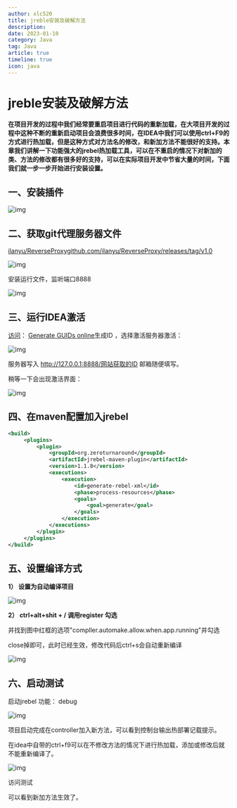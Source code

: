 ```yaml
---
author: xlc520
title: jreble安装及破解方法
description: 
date: 2023-01-10
category: Java
tag: Java
article: true
timeline: true
icon: java
---
```




# jreble安装及破解方法

**在项目开发的过程中我们经常要重启项目进行代码的重新加载，在大项目开发的过程中这种不断的重新启动项目会浪费很多时间，在IDEA中我们可以使用ctrl+F9的方式进行热加载，但是这种方式对方法名的修改，和新加方法不能很好的支持。本章我们讲解一下功能强大的jrebel热加载工具，可以在不重启的情况下对新加的类、方法的修改都有很多好的支持，可以在实际项目开发中节省大量的时间，下面我们就一步一步开始进行安装设置。**

## **一、安装插件**

![img](https://static.xlc520.ml/blogImage/v2-c19397d241007d79c422291524cc08d6_r.jpg)

## **二、获取git代理服务器文件**

[ilanyu/ReverseProxygithub.com/ilanyu/ReverseProxy/releases/tag/v1.0](https://github.com/ilanyu/ReverseProxy/releases/tag/v1.0)

![img](https://static.xlc520.ml/blogImage/v2-0531c01eea2c41be17b1101f67abdc99_r.jpg)

安装运行文件，监听端口8888

![img](https://static.xlc520.ml/blogImage/v2-6d125df94f8e74239f5406a6058272fa_r.jpg)

## **三、运行IDEA激活**

[访问](https://www.guidgen.com/)： [Generate GUIDs online](https://www.guidgen.com/)生成ID ，选择激活服务器激活：

![img](https://static.xlc520.ml/blogImage/v2-d13f9f1a60a0cd14598e76dcadf28e5e_r.jpg)

服务器写入 http://127.0.0.1:8888/网站获取的ID 邮箱随便填写。

稍等一下会出现激活界面：

![img](https://static.xlc520.ml/blogImage/v2-a8ec52ff05355f905397e7e2e34bda6d_r.jpg)

## **四、在maven配置加入jrebel**

```xml
<build>
     <plugins>
         <plugin>
             <groupId>org.zeroturnaround</groupId>
             <artifactId>jrebel-maven-plugin</artifactId>
             <version>1.1.8</version>
             <executions>
                 <execution>
                     <id>generate-rebel-xml</id>
                     <phase>process-resources</phase>
                     <goals>
                         <goal>generate</goal>
                     </goals>
                 </execution>
             </executions>
         </plugin>
     </plugins>
</build>
```

## **五、设置编译方式**

**1） 设置为自动编译项目**

![img](https://static.xlc520.ml/blogImage/v2-0321ff68c6fc9815509cdfb485fc9bd7_r.jpg)



**2） ctrl+alt+shit + / 调用register 勾选**

并找到图中红框的选项"compller.automake.allow.when.app.running"并勾选

close掉即可，此时已经生效，修改代码后ctrl+s会自动重新编译

![img](https://static.xlc520.ml/blogImage/v2-6f704cfa339181e74bdecde476fd083c_r.jpg)

## **六、启动测试**

启动jrebel 功能： debug

![img](https://static.xlc520.ml/blogImage/v2-0f04281ce71caf38d62bf491a89780d2_r.jpg)

项目启动完成在controller加入新方法，可以看到控制台输出热部署记载提示。

在idea中自带的ctrl+f9可以在不修改方法的情况下进行热加载，添加或修改后就不能重新编译了。

![img](https://static.xlc520.ml/blogImage/v2-f7b5a2963397475acad2c6183cedb291_r.jpg)

访问测试

可以看到新加方法生效了。